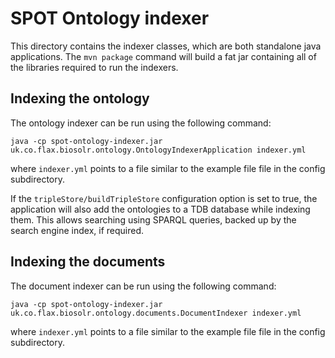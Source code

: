 # SPOT Ontology indexer

This directory contains the indexer classes, which are both standalone java
applications. The `mvn package` command will build a fat jar containing all
of the libraries required to run the indexers.

## Indexing the ontology

The ontology indexer can be run using the following command:

    java -cp spot-ontology-indexer.jar uk.co.flax.biosolr.ontology.OntologyIndexerApplication indexer.yml
    
where `indexer.yml` points to a file similar to the example file
file in the config subdirectory.

If the `tripleStore/buildTripleStore` configuration option is set to true, the
application will also add the ontologies to a TDB database while indexing them. This allows
searching using SPARQL queries, backed up by the search engine index, if required.


## Indexing the documents

The document indexer can be run using the following command:

    java -cp spot-ontology-indexer.jar uk.co.flax.biosolr.ontology.documents.DocumentIndexer indexer.yml
    
where `indexer.yml` points to a file similar to the example file
file in the config subdirectory.
